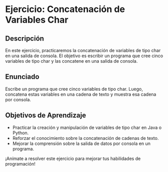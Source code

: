 # Ejercicio: Concatenación de Variables Char

## Descripción

En este ejercicio, practicaremos la concatenación de variables de tipo char en una salida de consola. El objetivo es escribir un programa que cree cinco variables de tipo char y las concatene en una salida de consola.

## Enunciado

Escribe un programa que cree cinco variables de tipo char. Luego, concatena estas variables en una cadena de texto y muestra esa cadena por consola.

## Objetivos de Aprendizaje

- Practicar la creación y manipulación de variables de tipo char en Java o Python.
- Reforzar el conocimiento sobre la concatenación de cadenas de texto.
- Mejorar la comprensión sobre la salida de datos por consola en un programa.

¡Anímate a resolver este ejercicio para mejorar tus habilidades de programación!
